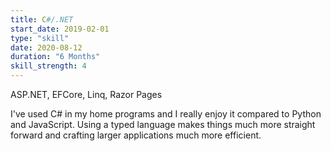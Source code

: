 ```yaml
---
title: C#/.NET
start_date: 2019-02-01
type: "skill"
date: 2020-08-12
duration: "6 Months"
skill_strength: 4
---
```


ASP.NET, EFCore, Linq, Razor Pages

I've used C# in my home programs and I really enjoy it compared to Python and JavaScript.
Using a typed language makes things much more straight forward and crafting larger applications
much more efficient.